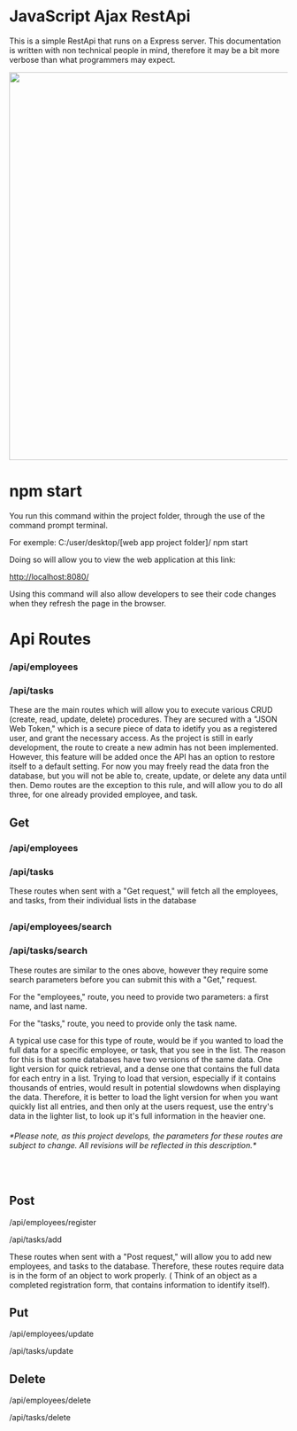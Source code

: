 # JavaScript Ajax RestApi
This is a simple RestApi that runs on a Express server.
This documentation is written with non technical people in mind, therefore it may be a bit more verbose than what programmers may expect.
<div>
      <img width="700" src="https://user-images.githubusercontent.com/44081182/133871712-6b2129de-96c3-4ec4-bf6f-6d86b0b61e45.PNG">
</div>

# npm start
You run this command within the project folder, through the use of the command prompt terminal.
<p>For exemple: C:/user/desktop/[web app project folder]/ npm start</p>
<p>Doing so will allow you to view the web application at this link:</p> 
<a href="http://localhost:8080/">http://localhost:8080/</a>
<p>Using this command will also allow developers to see their code changes when they refresh the page in the browser.</p>

# Api Routes
<h3>/api/employees</h3>
<h3>/api/tasks</h3>
These are the main routes which will allow you to execute various CRUD (create, read, update, delete) procedures. They are secured with a "JSON Web Token," which is a secure piece of data to idetify you as a registered user, and grant the necessary access. As the project is still in early development, the route to create a new admin has not been implemented. However, this feature will be added once the API has an option to restore itself to a default setting. For now you may freely read the data fron the database, but you will not be able to, create, update, or delete any data until then. Demo routes are the exception to this rule, and will allow you to do all three, for one already provided employee, and task.

## Get

 <h3>/api/employees</h3>
 <h3>/api/tasks</h3>
  <p>These routes when sent with a "Get request," will fetch all the employees, and tasks, from their individual lists in the database</p>
  
## 

 <h3>/api/employees/search</h3>
 <h3>/api/tasks/search</h3> 
 <p>These routes are similar to the ones above, however they require some search parameters before you can submit this with a "Get," request.</p>
 <p>For the "employees," route, you need to provide two parameters: a first name, and last name.</p>
 <p>For the "tasks," route, you need to provide only the task name.</p>
 <p>A typical use case for this type of route, would be if you wanted to load the full data for a specific employee, or task, that you see in the list. The reason for this is that some databases have two versions of the same data. One light version for quick retrieval, and a dense one that contains the full data for each entry in a list. Trying to load that version, especially if it contains thousands of entries, would result in potential slowdowns when displaying the data. Therefore, it is better to load the light version for when you want quickly list all entries, and then only at the users request, use the entry's data in the lighter list, to look up it's full information in the heavier one.</p>
 <h6>*Please note, as this project develops, the parameters for these routes are subject to change. All revisions will be reflected in this description.*</h6>
 <br/>
 
## Post

 <p>/api/employees/register</p>
 <p>/api/tasks/add</p> 
 <p>These routes when sent with a "Post request," will allow you to add new employees, and tasks to the database. Therefore, these routes require data is in the form of an object to work properly. ( Think of an object as a completed registration form, that contains information to identify itself).</p>
 
## Put

 <p>/api/employees/update</p>
 <p>/api/tasks/update</p> 

## Delete

 <p>/api/employees/delete</p>
 <p>/api/tasks/delete</p> 

